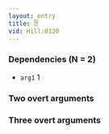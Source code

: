 ```yaml
---
layout: entry
title: ཁྲོ་
vid: Hill:0120
---
```

### Dependencies (N = 2)
* `arg1` 1


### Two overt arguments


### Three overt arguments
